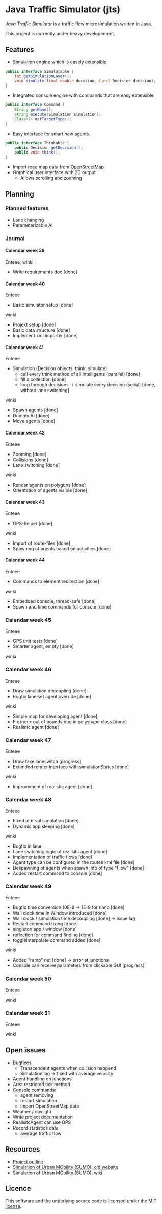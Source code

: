 # Java Traffic Simulator (jts)

*Java Traffic Simulator* is a traffic flow microsimulation written in Java.

This project is currently under heavy developement.

## Features

* Simulation engine which is easely extensible

```java
public interface Simulatable {
    int getSimulationLayer();
    void simulate(final double duration, final Decision decision);
}
```

* Integrated console engine with commands that are easy extensible

```java
public interface Command {
    String getName();
    String execute(Simulation simulation);
    Class<?> getTargetType();
}
```

* Easy interface for smart new agents.

```java
public interface Thinkable {
    public Decision getDecision();
    public void think();
}
```

* Import road map data from [OpenStreetMap][osm]
* Graphical user interface with 2D output
  * Allows scrolling and zooming


## Planning

### Planned features

* Lane changing
* Parameterizable AI


### Journal

#### Calendar week 39

Enteee, winki

* Write requirements doc [done]

#### Calendar week 40

Enteee
* Basic simulator setup [done]

winki
* Projekt setup [done]
* Basic data structure [done]
* Implement xml importer [done]

#### Calendar week 41

Enteee
* Simulation (Decision objects, think, simulate)
  * call every think method of all Intelligents (parallel) [done]
  * fill a collection [done]
  * loop through decisions -> simulate every decision (serial) [done, without lane switching]

winki
* Spawn agents [done]
* Dummy AI [done]
* Move agents [done]

#### Calendar week 42

Enteee
* Zooming [done]
* Collisions [done]
* Lane switching [done]

winki
* Render agents on polygons [done]
* Orientation of agents visible [done]

#### Calendar week 43

Enteee
* GPS-helper [done]

winki
* Import of route-files [done]
* Spawning of agents based on activities [done]

#### Calendar week 44

Enteee
* Commands to element redirection [done]

winki
* Embedded console, thread-safe [done]
* Spawn and time commands for console [done]

### Calendar week 45

Enteee
* GPS unit tests [done]
* Smarter agent, empty [done]

winki

### Calendar week 46

Enteee
* Draw simulation decoupling [done]
* Bugfix lane set agent override [done]

winki
* Simple map for developing agent [done]
* Fix index out of bounds bug in polyshape class [done]
* Realistic agent [done]

### Calendar week 47

Enteee
* Draw fake laneswitch [progress]
* Extended render interface with simulationStates [done] 

winki
* Improvement of realistic agent [done]

### Calendar week 48

Enteee

* Fixed interval simulation [done]
* Dynamic app sleeping [done]

winki
* Bugfix in lane
* Lane switching logic of realisitc agent [done]
* Implementation of traffic flows [done]
* Agent type can be configured in the routes xml file [done]
* Despawning of agents when spawn info of type "Flow" [done]
* Added restart command to console [done]

### Calendar week 49

Enteee
* Bugfix time conversion 10E-9 -> 1E-9 for nano [done]
* Wall clock time in Window introduced [done]
* Wall clock / simulation time decoupling [done] -> issue lag
* Restart command fixing [done]
* singleton app / window [done]
* reflection for command finding [done]
* toggleInterpolate command added [done]

winki
* Added "ramp" net [done] -> error at junctions
* Console can receive parameters from clickable GUI [progress]

### Calendar week 50

Enteee

winki

### Calendar week 51

Enteee

winki

## 

## Open issues

* Bugfixes
  * Transcendent agents when collision happend
  * Simulation lag -> fixed with average velocity
* Agent handling on junctions
* Area restricted tick method
* Console commands:
  * agent removing
  * restart simulation
  * import OpenStreetMap data
* Weather / daylight
* Write project documentation
* RealisitcAgent can use GPS
* Record statistics data
  * average traffic flow

## Resources

* [Project outline][projoutl]
* [Simulation of Urban MObility (SUMO), old website][sumoweb]
* [Simulation of Urban MObility (SUMO), wiki][sumowiki]

## Licence

This software and the underlying source code is licensed under the [MIT license][license].




[osm]:http://www.openstreetmap.ch/
[projoutl]:https://staff.hti.bfh.ch/swp1/Projekt_1/projects.html
[sumoweb]:http://web.archive.org/web/20140625054800/http://sumo-sim.org/
[sumowiki]:http://sumo.dlr.de/wiki/Main_Page

[license]:http://opensource.org/licenses/mit-license.php
